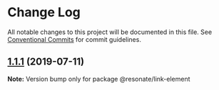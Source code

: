 # Change Log

All notable changes to this project will be documented in this file.
See [Conventional Commits](https://conventionalcommits.org) for commit guidelines.

## [1.1.1](https://github.com/@resonatecoop/stream2own/compare/@resonate/link-element@1.1.0...@resonate/link-element@1.1.1) (2019-07-11)

**Note:** Version bump only for package @resonate/link-element
